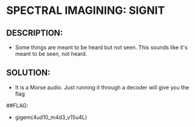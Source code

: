 # SPECTRAL IMAGINING: SIGNIT

## DESCRIPTION:

* Some things are meant to be heard but not seen. This sounds like it's meant to be seen, not heard.

## SOLUTION:
* It is a Morse audio. Just running it through a decoder will give you the flag


##FLAG:
* gigem{4ud10_m4d3_v15u4L}

